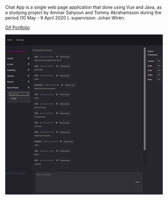 Chat App is a single web page application that done using Vue and Java,
as a studying project by Ammar Sahyoun and Tommy Abrahamsson during the period (10 May - 9 April 2020 ). 
supervision: Johan Wirén.

<a href="https://imgflip.com/embed/3z7n2o"></a>
 <a href="https://imgflip.com/embed/3z7n2o"> Gif Portfolio </a>

<img src ="04.JPG" sidth="100">

